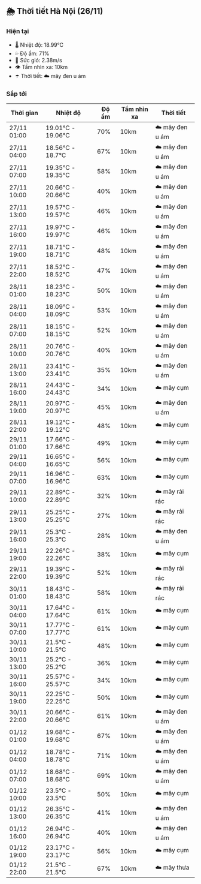 ## 🌦️ Thời tiết Hà Nội (26/11)

### Hiện tại

- 🌡️ Nhiệt độ: 18.99℃
- 💦 Độ ẩm: 71%
- 💨 Sức gió: 2.38m/s
- 👁️ Tầm nhìn xa: 10km
- ☂️ Thời tiết: ☁️ mây đen u ám

### Sắp tới

| Thời gian | Nhiệt độ | Độ ẩm | Tầm nhìn xa | Thời tiết |
| --- | --- | --- | --- | --- |
| 27/11 01:00 | 19.01℃ - 19.06℃ | 70% | 10km | ☁️ mây đen u ám |
| 27/11 04:00 | 18.56℃ - 18.7℃ | 67% | 10km | ☁️ mây đen u ám |
| 27/11 07:00 | 19.35℃ - 19.35℃ | 58% | 10km | ☁️ mây đen u ám |
| 27/11 10:00 | 20.66℃ - 20.66℃ | 40% | 10km | ☁️ mây đen u ám |
| 27/11 13:00 | 19.57℃ - 19.57℃ | 46% | 10km | ☁️ mây đen u ám |
| 27/11 16:00 | 19.97℃ - 19.97℃ | 46% | 10km | ☁️ mây đen u ám |
| 27/11 19:00 | 18.71℃ - 18.71℃ | 48% | 10km | ☁️ mây đen u ám |
| 27/11 22:00 | 18.52℃ - 18.52℃ | 47% | 10km | ☁️ mây đen u ám |
| 28/11 01:00 | 18.23℃ - 18.23℃ | 50% | 10km | ☁️ mây đen u ám |
| 28/11 04:00 | 18.09℃ - 18.09℃ | 53% | 10km | ☁️ mây đen u ám |
| 28/11 07:00 | 18.15℃ - 18.15℃ | 52% | 10km | ☁️ mây đen u ám |
| 28/11 10:00 | 20.76℃ - 20.76℃ | 40% | 10km | ☁️ mây đen u ám |
| 28/11 13:00 | 23.41℃ - 23.41℃ | 35% | 10km | ☁️ mây đen u ám |
| 28/11 16:00 | 24.43℃ - 24.43℃ | 34% | 10km | ☁️ mây cụm |
| 28/11 19:00 | 20.97℃ - 20.97℃ | 45% | 10km | ☁️ mây đen u ám |
| 28/11 22:00 | 19.12℃ - 19.12℃ | 48% | 10km | ☁️ mây cụm |
| 29/11 01:00 | 17.66℃ - 17.66℃ | 49% | 10km | ☁️ mây cụm |
| 29/11 04:00 | 16.65℃ - 16.65℃ | 56% | 10km | ☁️ mây cụm |
| 29/11 07:00 | 16.96℃ - 16.96℃ | 63% | 10km | ☁️ mây cụm |
| 29/11 10:00 | 22.89℃ - 22.89℃ | 32% | 10km | ☁️ mây rải rác |
| 29/11 13:00 | 25.25℃ - 25.25℃ | 27% | 10km | ☁️ mây rải rác |
| 29/11 16:00 | 25.3℃ - 25.3℃ | 28% | 10km | ☁️ mây đen u ám |
| 29/11 19:00 | 22.26℃ - 22.26℃ | 38% | 10km | ☁️ mây cụm |
| 29/11 22:00 | 19.39℃ - 19.39℃ | 52% | 10km | ☁️ mây rải rác |
| 30/11 01:00 | 18.43℃ - 18.43℃ | 58% | 10km | ☁️ mây rải rác |
| 30/11 04:00 | 17.64℃ - 17.64℃ | 61% | 10km | ☁️ mây cụm |
| 30/11 07:00 | 17.77℃ - 17.77℃ | 61% | 10km | ☁️ mây cụm |
| 30/11 10:00 | 21.5℃ - 21.5℃ | 48% | 10km | ☁️ mây cụm |
| 30/11 13:00 | 25.2℃ - 25.2℃ | 36% | 10km | ☁️ mây cụm |
| 30/11 16:00 | 25.57℃ - 25.57℃ | 34% | 10km | ☁️ mây cụm |
| 30/11 19:00 | 22.25℃ - 22.25℃ | 50% | 10km | ☁️ mây cụm |
| 30/11 22:00 | 20.66℃ - 20.66℃ | 61% | 10km | ☁️ mây đen u ám |
| 01/12 01:00 | 19.68℃ - 19.68℃ | 67% | 10km | ☁️ mây đen u ám |
| 01/12 04:00 | 18.78℃ - 18.78℃ | 71% | 10km | ☁️ mây đen u ám |
| 01/12 07:00 | 18.68℃ - 18.68℃ | 69% | 10km | ☁️ mây đen u ám |
| 01/12 10:00 | 23.5℃ - 23.5℃ | 50% | 10km | ☁️ mây cụm |
| 01/12 13:00 | 26.35℃ - 26.35℃ | 41% | 10km | ☁️ mây đen u ám |
| 01/12 16:00 | 26.94℃ - 26.94℃ | 40% | 10km | ☁️ mây đen u ám |
| 01/12 19:00 | 23.17℃ - 23.17℃ | 56% | 10km | ☁️ mây cụm |
| 01/12 22:00 | 21.5℃ - 21.5℃ | 67% | 10km | ☁️ mây thưa |
